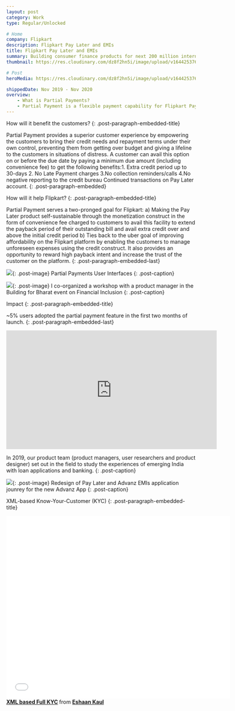 ```yaml
---
layout: post
category: Work
type: Regular/Unlocked

# Home
company: Flipkart
description: Flipkart Pay Later and EMIs
title: Flipkart Pay Later and EMIs
summary: Building consumer finance products for next 200 million internet users.
thumbnail: https://res.cloudinary.com/dz8f2hn5i/image/upload/v1644253766/PL-Thum_wxnmor.png

# Post
heroMedia: https://res.cloudinary.com/dz8f2hn5i/image/upload/v1644253767/PL-Wide_npumzc.png

shippedDate: Nov 2019 - Nov 2020
overview:
    - What is Partial Payments?
    - Partial Payment is a flexible payment capability for Flipkart Pay Later customers to drive convenience with an extended credit period and provide them with an option to manage their cash flows better, especially in situations of distress. It is a first-of-its-kind offering that will strengthen the payback and collections experience for Pay Later customers.
---
```


How will it benefit the customers?
{: .post-paragraph-embedded-title}

Partial Payment provides a superior customer experience by empowering the customers to bring their credit needs and repayment terms under their own control, preventing them from getting over budget and giving a lifeline to the customers in situations of distress. A customer can avail this option on or before the due date by paying a minimum due amount (including convenience fee) to get the following benefits:1. Extra credit period up to 30-days 2. No Late Payment charges 3.No collection reminders/calls 4.No negative reporting to the credit bureau Continued transactions on Pay Later account.
{: .post-paragraph-embedded}


How will it help Flipkart?
{: .post-paragraph-embedded-title}

Partial Payment serves a two-pronged goal for Flipkart:
a) Making the Pay Later product self-sustainable through the monetization construct in the form of convenience fee charged to customers to avail this facility to extend the payback period of their outstanding bill and avail extra credit over and above the initial credit period
b) Ties back to the uber goal of improving affordability on the Flipkart platform by enabling the customers to manage unforeseen expenses using the credit construct. It also provides an opportunity to reward high payback intent and increase the trust of the customer on the platform.
{: .post-paragraph-embedded-last}



<img src="https://res.cloudinary.com/dz8f2hn5i/image/upload/v1644299153/CF-2_jcwwjm.png">{: .post-image}
Partial Payments User Interfaces
{: .post-caption}

<img src="https://res.cloudinary.com/dz8f2hn5i/image/upload/v1582745869/WIP/collage-wip_bvjkdi.png">{: .post-image}
I co-organized a workshop with a product manager in the Building for Bharat event on Financial Inclusion
{: .post-caption}

Impact 
{: .post-paragraph-embedded-title}

~5% users adopted the partial payment feature in the first two months of launch.
{: .post-paragraph-embedded-last}


<div class="post-embed">
<iframe width="560" height="315" src="https://www.youtube.com/embed/ZUS-Lq4fKAg" title="YouTube video player" frameborder="0" allow="accelerometer; autoplay; clipboard-write; encrypted-media; gyroscope; picture-in-picture" allowfullscreen></iframe>
</div>

In 2019, our product team (product managers, user researchers and product designer) set out in the field to study the experiences of emerging India with loan applications and banking.
{: .post-caption}


<img src="https://res.cloudinary.com/dz8f2hn5i/image/upload/v1644299156/CF-1_xzlq9d.png">{: .post-image}
Redesign of Pay Later and Advanz EMIs application jounrey for the new Advanz App
{: .post-caption}

XML-based Know-Your-Customer (KYC)
{: .post-paragraph-embedded-title}

<div class="post-embed">
<iframe src="//www.slideshare.net/slideshow/embed_code/key/cbAVNIjsTpmCIo" width="595" height="485" frameborder="0" marginwidth="0" marginheight="0" scrolling="no" allowfullscreen> </iframe> <div style="margin-bottom:5px"> <strong> <a href="//www.slideshare.net/eshaankaul29/xml-based-full-kyc" title="XML based Full KYC" target="_blank">XML based Full KYC</a> </strong> from <strong><a href="//www.slideshare.net/eshaankaul29" target="_blank">Eshaan Kaul</a></strong> </div>
</div>


